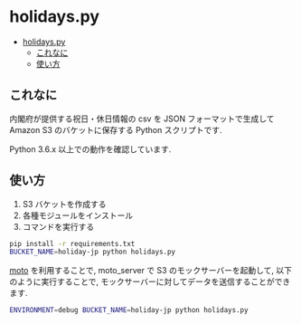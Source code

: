 # holidays.py
<!--ts-->
   * [holidays.py](#holidayspy)
      * [これなに](#これなに)
      * [使い方](#使い方)

<!-- Added by: kappa, at: 2018-04-11T09:43+09:00 -->

<!--te-->
## これなに

内閣府が提供する祝日・休日情報の csv を JSON フォーマットで生成して Amazon S3 のバケットに保存する Python スクリプトです.

Python 3.6.x 以上での動作を確認しています.

## 使い方

1. S3 バケットを作成する
2. 各種モジュールをインストール
2. コマンドを実行する

```sh
pip install -r requirements.txt
BUCKET_NAME=holiday-jp python holidays.py
```

[moto](https://github.com/spulec/moto) を利用することで, moto\_server で S3 のモックサーバーを起動して,
 以下のように実行することで, モックサーバーに対してデータを送信することができます.

```sh
ENVIRONMENT=debug BUCKET_NAME=holiday-jp python holidays.py
```
